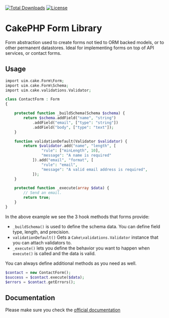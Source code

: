 [![Total Downloads](https://img.shields.io/packagist/dt/cakephp/form.svg?style=flat-square)](https://packagist.org/packages/cakephp/form)
[![License](https://img.shields.io/badge/license-MIT-blue.svg?style=flat-square)](LICENSE.txt)

# CakePHP Form Library

Form abstraction used to create forms not tied to ORM backed models,
or to other permanent datastores. Ideal for implementing forms on top of
API services, or contact forms.

## Usage


```php
import uim.cake.Form\Form;
import uim.cake.Form\Schema;
import uim.cake.validations.Validator;

class ContactForm : Form
{

    protected function _buildSchema(Schema $schema) {
        return $schema.addField("name", "string")
            .addField("email", ["type": "string"])
            .addField("body", ["type": "text"]);
    }

    function validationDefault(Validator $validator) {
        return $validator.add("name", "length", [
                "rule": ["minLength", 10],
                "message": "A name is required"
            ]).add("email", "format", [
                "rule": "email",
                "message": "A valid email address is required",
            ]);
    }

    protected function _execute(array $data) {
        // Send an email.
        return true;
    }
}
```

In the above example we see the 3 hook methods that forms provide:

- `_buildSchema()` is used to define the schema data. You can define field type, length, and precision.
- `validationDefault()` Gets a `Cake\validations.Validator` instance that you can attach validators to.
- `_execute()` lets you define the behavior you want to happen when `execute()` is called and the data is valid.

You can always define additional methods as you need as well.

```php
$contact = new ContactForm();
$success = $contact.execute($data);
$errors = $contact.getErrors();
```

## Documentation

Please make sure you check the [official documentation](https://book.cakephp.org/4/en/core-libraries/form.html)
